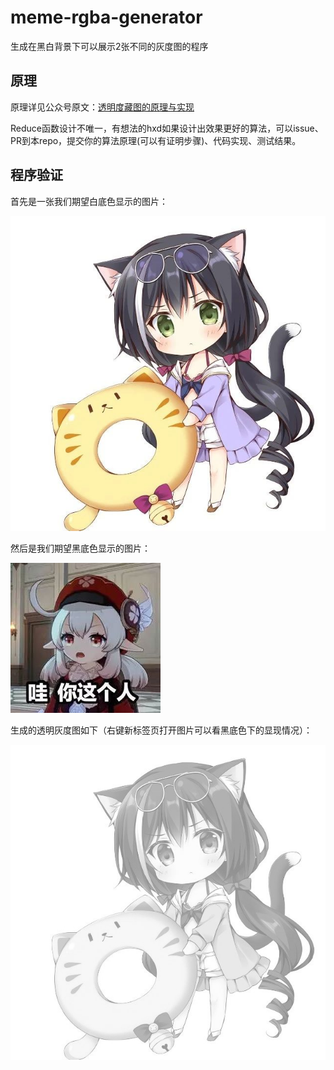 # meme-rgba-generator
生成在黑白背景下可以展示2张不同的灰度图的程序

## 原理

原理详见公众号原文：[透明度藏图的原理与实现](http://mp.weixin.qq.com/s?__biz=MzUyNjE3ODEzMA==&mid=2247484459&idx=1&sn=fa04297f76c62e13ab31dddbcdbe6ec4&chksm=fa138616cd640f00bda386693513f113059de40353ce90e71ca8855422f32ed6fff684cf456c&mpshare=1&scene=23&srcid=1019k7REqPLM3XpAoyJ2EaBi&sharer_sharetime=1634655127041&sharer_shareid=93b6ec3e4c659827f8b490f8270786f5#rd)

Reduce函数设计不唯一，有想法的hxd如果设计出效果更好的算法，可以issue、PR到本repo，提交你的算法原理(可以有证明步骤)、代码实现、测试结果。

## 程序验证

首先是一张我们期望白底色显示的图片：

![图片](pic/src1.jpg)

然后是我们期望黑底色显示的图片：

![图片](pic/src2.png)

生成的透明灰度图如下（右键新标签页打开图片可以看黑底色下的显现情况）：

![图片](pic/dst.png)